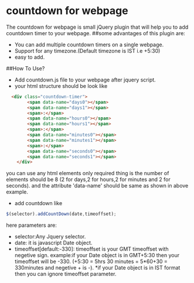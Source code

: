 # countdown for webpage
The countdown for webpage is small jQuery plugin that will help you to add countdown timer to your webpage.
##some advantages of this plugin are:
- You can add multiple countdown timers on a single webpage.
- Support for any timezone.(Default timezone is IST i.e +5:30)
- easy to add.

##How To Use? 
  - Add countdown.js file to your webpage after jquery script.
  - your html structure should be look like
 
```html
  <div class="countdown-timer">
		<span data-name="days0"></span>
		<span data-name="days1"></span>
		<span>:</span>
		<span data-name="hours0"></span>
		<span data-name="hours1"></span>
		<span>:</span>
		<span data-name="minutes0"></span>
		<span data-name="minutes1"></span>
		<span>:</span>
		<span data-name="seconds0"></span>
		<span data-name="seconds1"></span>
	</div>
```


you can use any html elements only required thing is the number of elements should be 8
(2 for days,2 for hours,2 for minutes and 2 for seconds).
and the attribute 'data-name' should be same as shown in above example.

- add countdown like
```js
$(selector).addCountDown(date,timeoffset);
```
 
  here parameters are:
  - selector:Any Jquery selector.
  - date: it is javascript Date object.
  - timeoffset[default:-330]: timeoffset is your GMT timeoffset with negetive sign.
    example:if your Date object is in GMT+5:30 then your timeoffset will be -330.
            (+5:30 = 5hrs 30 minutes = 5*60+30 = 330minutes and negetive + is -).
    *if your Date object is in IST format then you can ignore timeoffset parameter.        
